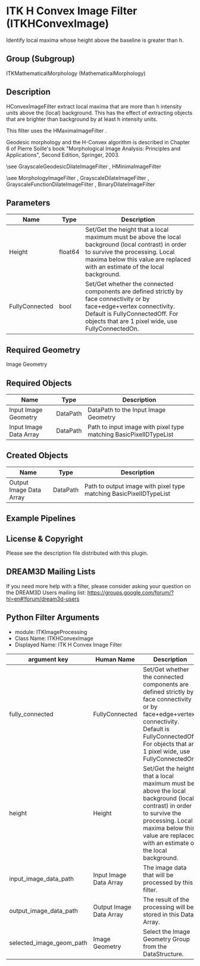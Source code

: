 # ITK H Convex Image Filter (ITKHConvexImage)

Identify local maxima whose height above the baseline is greater than h.

## Group (Subgroup)

ITKMathematicalMorphology (MathematicalMorphology)

## Description

HConvexImageFilter extract local maxima that are more than h intensity units above the (local) background. This has the effect of extracting objects that are brighter than background by at least h intensity units.

This filter uses the HMaximaImageFilter .

Geodesic morphology and the H-Convex algorithm is described in Chapter 6 of Pierre Soille's book "Morphological Image Analysis:
Principles and Applications", Second Edition, Springer, 2003.

\see GrayscaleGeodesicDilateImageFilter , HMinimaImageFilter 


\see MorphologyImageFilter , GrayscaleDilateImageFilter , GrayscaleFunctionDilateImageFilter , BinaryDilateImageFilter

## Parameters

| Name | Type | Description |
|------|------|-------------|
| Height | float64 | Set/Get the height that a local maximum must be above the local background (local contrast) in order to survive the processing. Local maxima below this value are replaced with an estimate of the local background. |
| FullyConnected | bool | Set/Get whether the connected components are defined strictly by face connectivity or by face+edge+vertex connectivity. Default is FullyConnectedOff. For objects that are 1 pixel wide, use FullyConnectedOn. |

## Required Geometry

Image Geometry

## Required Objects

| Name |Type | Description |
|-----|------|-------------|
| Input Image Geometry | DataPath | DataPath to the Input Image Geometry |
| Input Image Data Array | DataPath | Path to input image with pixel type matching BasicPixelIDTypeList |

## Created Objects

| Name |Type | Description |
|-----|------|-------------|
| Output Image Data Array | DataPath | Path to output image with pixel type matching BasicPixelIDTypeList |

## Example Pipelines


## License & Copyright

Please see the description file distributed with this plugin.


## DREAM3D Mailing Lists

If you need more help with a filter, please consider asking your question on the DREAM3D Users mailing list:
https://groups.google.com/forum/?hl=en#!forum/dream3d-users




## Python Filter Arguments

+ module: ITKImageProcessing
+ Class Name: ITKHConvexImage
+ Displayed Name: ITK H Convex Image Filter

| argument key | Human Name | Description | Parameter Type |
|--------------|------------|-------------|----------------|
| fully_connected | FullyConnected | Set/Get whether the connected components are defined strictly by face connectivity or by face+edge+vertex connectivity. Default is FullyConnectedOff. For objects that are 1 pixel wide, use FullyConnectedOn. | complex.BoolParameter |
| height | Height | Set/Get the height that a local maximum must be above the local background (local contrast) in order to survive the processing. Local maxima below this value are replaced with an estimate of the local background. | complex.Float64Parameter |
| input_image_data_path | Input Image Data Array | The image data that will be processed by this filter. | complex.ArraySelectionParameter |
| output_image_data_path | Output Image Data Array | The result of the processing will be stored in this Data Array. | complex.DataObjectNameParameter |
| selected_image_geom_path | Image Geometry | Select the Image Geometry Group from the DataStructure. | complex.GeometrySelectionParameter |

